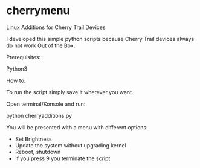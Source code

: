 # cherrymenu
Linux Additions for Cherry Trail Devices

I developed this simple python scripts because Cherry Trail devices always do not work Out of the Box.

Prerequisites:

Python3

How to:

To run the script simply save it wherever you want.

Open terminal/Konsole and run:

python cherryadditions.py 

You will be presented with a menu with different options:

- Set Brightness
- Update the system without upgrading kernel
- Reboot, shutdown
- If you press 9 you terminate the script
